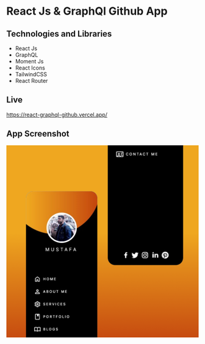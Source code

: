 # React Js & GraphQl Github App

## Technologies and Libraries

- React Js
- GraphQL
- Moment Js
- React Icons
- TailwindCSS
- React Router

## Live
https://react-graphql-github.vercel.app/

  
## App Screenshot

<img align="center" width="600" src="https://github.com/mustafakaracuha/cool-sidebar/blob/main/assest/images/side.png" />

  
